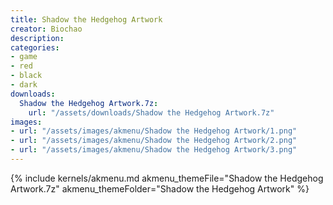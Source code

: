 ```yaml
---
title: Shadow the Hedgehog Artwork
creator: Biochao
description: 
categories:
- game
- red
- black
- dark
downloads:
  Shadow the Hedgehog Artwork.7z:
    url: "/assets/downloads/Shadow the Hedgehog Artwork.7z"
images:
- url: "/assets/images/akmenu/Shadow the Hedgehog Artwork/1.png"
- url: "/assets/images/akmenu/Shadow the Hedgehog Artwork/2.png"
- url: "/assets/images/akmenu/Shadow the Hedgehog Artwork/3.png"
---
```


{% include kernels/akmenu.md akmenu_themeFile="Shadow the Hedgehog Artwork.7z" akmenu_themeFolder="Shadow the Hedgehog Artwork" %}
